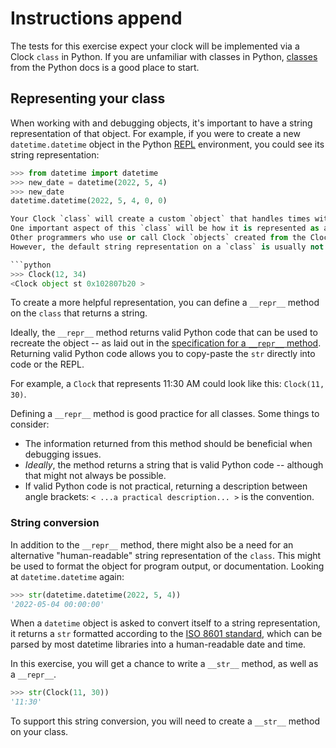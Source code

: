 # Instructions append

The tests for this exercise expect your clock will be implemented via a Clock `class` in Python.
If you are unfamiliar with classes in Python, [classes][classes in python] from the Python docs is a good place to start.
## Representing your class

When working with and debugging objects, it's important to have a string representation of that object.
For example, if you were to create a new `datetime.datetime` object in the Python [REPL][REPL] environment, you could see its string representation:

```python
>>> from datetime import datetime
>>> new_date = datetime(2022, 5, 4)
>>> new_date
datetime.datetime(2022, 5, 4, 0, 0)

Your Clock `class` will create a custom `object` that handles times without dates.
One important aspect of this `class` will be how it is represented as a _string_.
Other programmers who use or call Clock `objects` created from the Clock `class` will refer to this string representation for debugging and other activities.  
However, the default string representation on a `class` is usually not very helpful.

```python
>>> Clock(12, 34)
<Clock object st 0x102807b20 >
```

To create a more helpful representation, you can define a `__repr__` method on the `class` that returns a string.

Ideally, the `__repr__` method returns valid Python code that can be used to recreate the object -- as laid out in the [specification for a `__repr__` method][repr-docs].
Returning valid Python code allows you to copy-paste the `str` directly into code or the REPL.

For example, a `Clock` that represents 11:30 AM could look like this: `Clock(11, 30)`.

Defining a `__repr__` method is good practice for all classes.
Some things to consider:

- The information returned from this method should be beneficial when debugging issues.
- _Ideally_, the method returns a string that is valid Python code -- although that might not always be possible.
- If valid Python code is not practical, returning a description between angle brackets: `< ...a practical description... >` is the convention.


### String conversion

In addition to the `__repr__` method, there might also be a need for an alternative "human-readable" string representation of the `class`.
This might be used to format the object for program output, or documentation.
Looking at `datetime.datetime` again:

```python
>>> str(datetime.datetime(2022, 5, 4))
'2022-05-04 00:00:00'
```

When a `datetime` object is asked to convert itself to a string representation, it returns a `str` formatted according to the [ISO 8601 standard][ISO 8601], which can be parsed by most datetime libraries into a human-readable date and time.

In this exercise, you will get a chance to write a `__str__` method, as well as a `__repr__`.

```python
>>> str(Clock(11, 30))
'11:30'
```

To support this string conversion, you will need to create a `__str__` method on your class.

[repr-docs]: https://docs.python.org/3/reference/datamodel.html#object.__repr__
[classes in python]: https://docs.python.org/3/tutorial/classes.html
[REPL]: https://pythonprogramminglanguage.com/repl/
[ISO 8601]: https://www.iso.org/iso-8601-date-and-time-format.html

